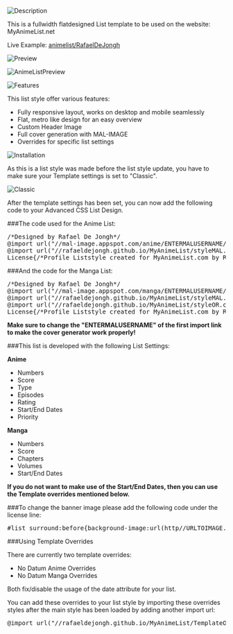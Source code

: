 ![Description](http://files.gamebanana.com/bitpit/description_e1c38.png)

This is a fullwidth flatdesigned List template to be used on the website: MyAnimeList.net

Live Example: [animelist/RafaelDeJongh](https://myanimelist.net/animelist/RafaelDeJongh)

![Preview](http://files.gamebanana.com/bitpit/preview_67ec1.png)

![AnimeListPreview](http://www.rafaeldejongh.com/wp-content/uploads/2016/08/MyAnimeList.jpg)

![Features](http://files.gamebanana.com/bitpit/features_38a9e.png)

This list style offer various features:

- Fully responsive layout, works on desktop and mobile seamlessly 
- Flat, metro like design for an easy overview
- Custom Header Image
- Full cover generation with MAL-IMAGE
- Overrides for specific list settings

![Installation](http://files.gamebanana.com/bitpit/installation_b6439.png)

As this is a list style was made before the list style update, you have to make sure your Template settings is set to "Classic".

![Classic](http://files.gamebanana.com/bitpit/classic.png)

After the template settings has been set, you can now add the following code to your Advanced CSS List Design. 

###The code used for the Anime List:

<pre>/*Designed by Rafael De Jongh*/
@import url("//mal-image.appspot.com/anime/ENTERMALUSERNAME/?code=%23more%5BID%5D%7Bbackground-image%3aurl(%5BURL%5D)%7D");
@import url("//rafaeldejongh.github.io/MyAnimeList/styleMAL.css");
License{/*Profile Liststyle created for MyAnimeList.com by Rafael De Jongh - https://github.com/RafaelDeJongh/MyAnimeList*/}</pre>

###And the code for the Manga List:

<pre>/*Designed by Rafael De Jongh*/
@import url("//mal-image.appspot.com/manga/ENTERMALUSERNAME/?code=%23more%5BID%5D%7Bbackground-image%3aurl(%5BURL%5D)%7D");
@import url("//rafaeldejongh.github.io/MyAnimeList/styleMAL.css");
@import url("//rafaeldejongh.github.io/MyAnimeList/styleOR.css");
License{/*Profile Liststyle created for MyAnimeList.com by Rafael De Jongh - https://github.com/RafaelDeJongh/MyAnimeList*/}</pre>

**Make sure to change the "ENTERMALUSERNAME" of the first import link to make the cover generator work properly!**

###This list is developed with the following List Settings:

**Anime**

- Numbers
- Score
- Type
- Episodes
- Rating
- Start/End Dates
- Priority

**Manga**

- Numbers
- Score
- Chapters
- Volumes
- Start/End Dates

**If you do not want to make use of the Start/End Dates, then you can use the Template overrides mentioned below.** 

###To change the banner image please add the following code under the license line:

<pre>#list_surround:before{background-image:url(http//URLTOIMAGE.JPG)}</pre>

###Using Template Overrides 

There are currently two template overrides:

- No Datum Anime Overrides
- No Datum Manga Overrides

Both fix/disable the usage of the date attribute for your list.

You can add these overrides to your list style by importing these overrides styles after the main style has been loaded by adding another import url:

<pre>@import url("//rafaeldejongh.github.io/MyAnimeList/TemplateOverrides/styleNDOR.css");</pre> 
